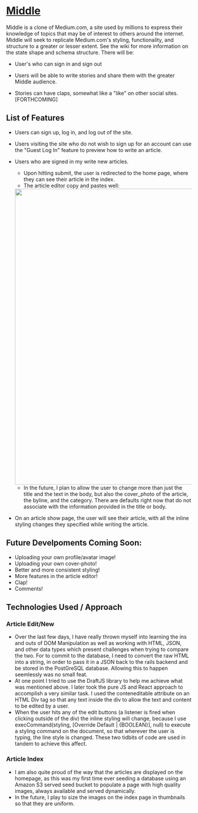 # [Middle](https://middle-potter.herokuapp.com/#/)

Middle is a clone of Medium.com, a site used by millions to express their knowledge of topics that may be of interest to others around the internet. Middle will seek to replicate Medium.com's styling, functionality, and structure to a greater or lesser extent. See the wiki for more information on the state shape and schema structure. There will be:

* User's who can sign in and sign out

* Users will be able to write stories and share them with the greater Middle audience. 

* Stories can have claps, somewhat like a "like" on other social sites. [FORTHCOMING]

## List of Features
* Users can sign up, log in, and log out of the site.
* Users visiting the site who do not wish to sign up for an account can use the "Guest Log In" feature to preview how to write an article.
* Users who are signed in my write new articles. 
  * Upon hitting submit, the user is redirected to the home page, where they can see their article in the index.
  * The article editor copy and pastes well:
  
  <img src="app/assets/images/copy-paste.gif" width="800px">
  
  * In the future, I plan to allow the user to change more than just the title and the text in the body, but also the cover_photo of the article, the byline, and the category. There are defaults right now that do not associate with the information provided in the title or body.

* On an article show page, the user will see their article, with all the inline
  styling changes they specified while writing the article.

## Future Develpoments Coming Soon: 
* Uploading your own profile/avatar image!
* Uploading your own cover-photo!
* Better and more consistent styling!
* More features in the article editor!
* Clap!
* Comments!

## Technologies Used / Approach
### Article Edit/New
* Over the last few days, I have really thrown myself into learning the ins and outs of DOM Manipulation as well as working with HTML, JSON, and other data types which present challenges when trying to compare the two. For to commit to the database, I need to convert the raw HTML into a string, in order to pass it in a JSON back to the rails backend and be stored in the PostGreSQL database. Allowing this to happen seemlessly was no small feat. 
* At one point I tried to use the DraftJS library to help me achieve what was mentioned above. I later took the pure JS and React approach to accomplish a very similar task. I used the conteneditable attribute on an HTML Div tag so that any text inside the div to allow the text and content to be edited by a user.
* When the user hits any of the edit buttons (a listener is fired when clicking outside of the div) the inline styling will change, because I use execCommand(styling, [Override Default | {BOOLEAN}], null) to execute a styling command on the document, so that wherever the user is typing, the line style is changed. These two tidbits of code are used in tandem to achieve this affect. 
### Article Index
* I am also quite proud of the way that the articles are displayed on the homepage, as this was my first time ever seeding a database using an Amazon S3 served seed bucket to populate a page with high quality images, always available and served dynamically. 
* In the future, I play to size the images on the index page in thumbnails so that they are uniform.
